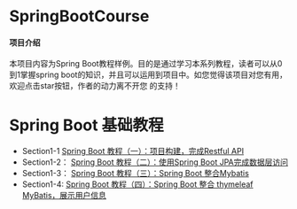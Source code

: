 # SpringBootCourse

#### 项目介绍
本项目内容为Spring Boot教程样例。目的是通过学习本系列教程，读者可以从0到1掌握spring boot的知识，并且可以运用到项目中。如您觉得该项目对您有用，欢迎点击star按钮，作者的动力离不开您 的支持！

# Spring Boot 基础教程
- Section1-1   [Spring Boot 教程（一）：项目构建，完成Restful API](https://segmentfault.com/a/1190000014604077)
- Section1-2： [Spring Boot 教程（二）：使用Spring Boot JPA完成数据层访问](https://segmentfault.com/a/1190000014614591)
- Section1-3： [Spring Boot 教程（三）：Spring Boot 整合Mybatis](https://segmentfault.com/a/1190000014616315)
- Section1-4:  [Spring Boot 教程（四）：Spring Boot 整合 thymeleaf MyBatis，展示用户信息](https://segmentfault.com/a/1190000014655259)